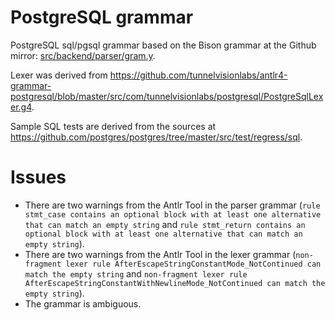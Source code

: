 # PostgreSQL grammar

PostgreSQL sql/pgsql grammar based on the
Bison grammar at the Github mirror: [src/backend/parser/gram.y](https://github.com/postgres/postgres/blob/9be4e5d293b554d8a0800790c57fc707a3b5cf0f/src/backend/parser/gram.y).

Lexer was derived from https://github.com/tunnelvisionlabs/antlr4-grammar-postgresql/blob/master/src/com/tunnelvisionlabs/postgresql/PostgreSqlLexer.g4.

Sample SQL tests are derived from the sources
at https://github.com/postgres/postgres/tree/master/src/test/regress/sql.

# Issues

* There are two warnings from the Antlr Tool in the parser grammar
(`rule stmt_case contains an optional block with at least one alternative that can match an empty string`
and `rule stmt_return contains an optional block with at least one alternative that can match an empty string`).
* There are two warnings from the Antlr Tool in the lexer grammar
(`non-fragment lexer rule AfterEscapeStringConstantMode_NotContinued can match the empty string` and `non-fragment lexer rule AfterEscapeStringConstantWithNewlineMode_NotContinued can match the empty string`).
* The grammar is ambiguous.

